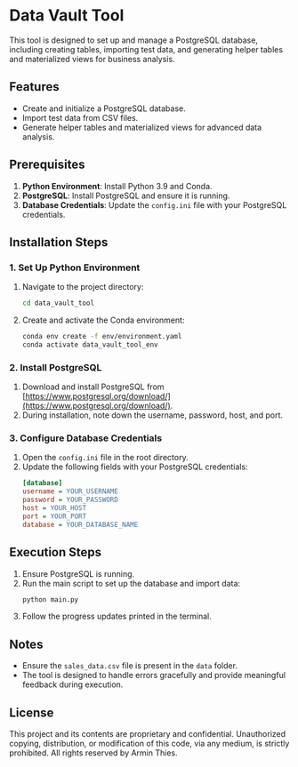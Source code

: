 # Data Vault Tool

This tool is designed to set up and manage a PostgreSQL database, including creating tables, importing test data, and generating helper tables and materialized views for business analysis.

## Features
- Create and initialize a PostgreSQL database.
- Import test data from CSV files.
- Generate helper tables and materialized views for advanced data analysis.

## Prerequisites
1. **Python Environment**: Install Python 3.9 and Conda.
2. **PostgreSQL**: Install PostgreSQL and ensure it is running.
3. **Database Credentials**: Update the `config.ini` file with your PostgreSQL credentials.

## Installation Steps

### 1. Set Up Python Environment
1. Navigate to the project directory:
   ```bash
   cd data_vault_tool
   ```
2. Create and activate the Conda environment:
   ```bash
   conda env create -f env/environment.yaml
   conda activate data_vault_tool_env
   ```

### 2. Install PostgreSQL
1. Download and install PostgreSQL from [https://www.postgresql.org/download/](https://www.postgresql.org/download/).
2. During installation, note down the username, password, host, and port.

### 3. Configure Database Credentials
1. Open the `config.ini` file in the root directory.
2. Update the following fields with your PostgreSQL credentials:
   ```ini
   [database]
   username = YOUR_USERNAME
   password = YOUR_PASSWORD
   host = YOUR_HOST
   port = YOUR_PORT
   database = YOUR_DATABASE_NAME
   ```

## Execution Steps
1. Ensure PostgreSQL is running.
2. Run the main script to set up the database and import data:
   ```bash
   python main.py
   ```
3. Follow the progress updates printed in the terminal.

## Notes
- Ensure the `sales_data.csv` file is present in the `data` folder.
- The tool is designed to handle errors gracefully and provide meaningful feedback during execution.

## License
This project and its contents are proprietary and confidential. Unauthorized copying, distribution, or modification of this code, via any medium, is strictly prohibited. All rights reserved by Armin Thies.